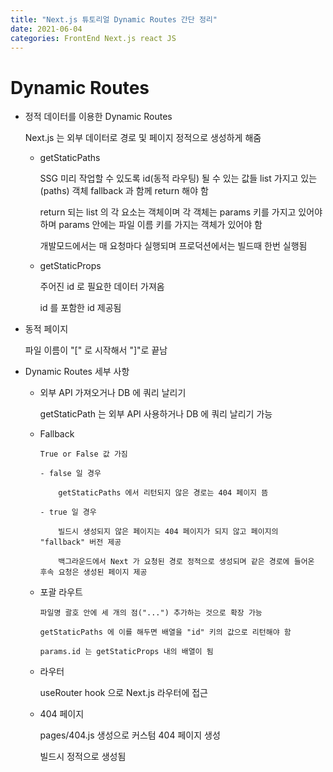 ```yaml
---
title: "Next.js 튜토리얼 Dynamic Routes 간단 정리"
date: 2021-06-04
categories: FrontEnd Next.js react JS
---
```


# Dynamic Routes

- 정적 데이터를 이용한 Dynamic Routes

  Next.js 는 외부 데이터로 경로 및 페이지 정적으로 생성하게 해줌

  - getStaticPaths

    SSG 미리 작업할 수 있도록 id(동적 라우팅) 될 수 있는 값들 list 가지고 있는(paths) 객체 fallback 과 함께 return 해야 함

    return 되는 list 의 각 요소는 객체이며 각 객체는 params 키를 가지고 있어야 하며 params 안에는 파일 이름 키를 가지는 객체가 있어야 함

    개발모드에서는 매 요청마다 실행되며 프로덕션에서는 빌드때 한번 실행됨

  - getStaticProps

    주어진 id 로 필요한 데이터 가져옴

    id 를 포함한 id 제공됨

- 동적 페이지

  파일 이름이 "[" 로 시작해서 "]"로 끝남

- Dynamic Routes 세부 사항

  - 외부 API 가져오거나 DB 에 쿼리 날리기

    getStaticPath 는 외부 API 사용하거나 DB 에 쿼리 날리기 가능

  - Fallback

        True or False 값 가짐

        - false 일 경우

            getStaticPaths 에서 리턴되지 않은 경로는 404 페이지 뜸

        - true 일 경우

            빌드시 생성되지 않은 페이지는 404 페이지가 되지 않고 페이지의 "fallback" 버전 제공

            백그라운드에서 Next 가 요청된 경로 정적으로 생성되며 같은 경로에 들어온 후속 요청은 생성된 페이지 제공

  - 포괄 라우트

        파일명 괄호 안에 세 개의 점("...") 추가하는 것으로 확장 가능

        getStaticPaths 에 이를 해두면 배열을 "id" 키의 값으로 리턴해야 함

        params.id 는 getStaticProps 내의 배열이 됨

  - 라우터

    useRouter hook 으로 Next.js 라우터에 접근

  - 404 페이지

    pages/404.js 생성으로 커스텀 404 페이지 생성

    빌드시 정적으로 생성됨
